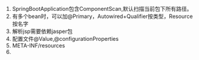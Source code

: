 1. SpringBootApplication包含ComponentScan,默认扫描当前包下所有路径。
2. 有多个bean时，可以加@Primary，Autowired+Qualifier按类型，Resource按名字
3. 解析jsp需要依赖jasper包
4. 配置文件@Value,@configurationProperties
5. META-INF/resources
6. 
